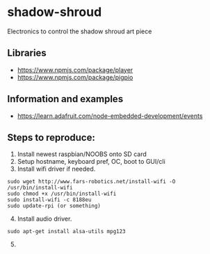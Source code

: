 # shadow-shroud
Electronics to control the shadow shroud art piece

## Libraries
* https://www.npmjs.com/package/player
* https://www.npmjs.com/package/pigpio

## Information and examples
* https://learn.adafruit.com/node-embedded-development/events

## Steps to reproduce:
1. Install newest raspbian/NOOBS onto SD card
2. Setup hostname, keyboard pref, OC, boot to GUI/cli
3. Install wifi driver if needed.

```
sudo wget http://www.fars-robotics.net/install-wifi -O /usr/bin/install-wifi
sudo chmod +x /usr/bin/install-wifi
sudo install-wifi -c 8188eu
sudo update-rpi (or something)
```

4. Install audio driver.
```
sudo apt-get install alsa-utils mpg123
```

5. 
